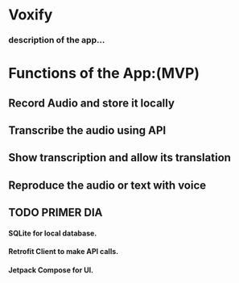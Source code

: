 # Voxify

### description of the app...

# Functions of the App:(MVP)
## Record Audio and store it locally
## Transcribe the audio using API
## Show transcription and allow its translation
## Reproduce the audio or text with voice

## TODO PRIMER DIA
#### SQLite for local database.
#### Retrofit Client to make API calls.
#### Jetpack Compose for UI.

